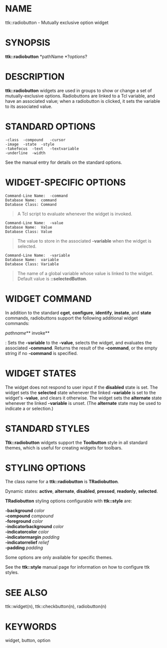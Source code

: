 # NAME

ttk::radiobutton - Mutually exclusive option widget

# SYNOPSIS

**ttk::radiobutton** *pathName *?*options*?

# DESCRIPTION

**ttk::radiobutton** widgets are used in groups to show or change a set
of mutually-exclusive options. Radiobuttons are linked to a Tcl
variable, and have an associated value; when a radiobutton is clicked,
it sets the variable to its associated value.

# STANDARD OPTIONS

    -class	-compound	-cursor
    -image	-state	-style
    -takefocus	-text	-textvariable
    -underline	-width

See the manual entry for details on the standard options.

# WIDGET-SPECIFIC OPTIONS

    Command-Line Name:	-command
    Database Name:	command
    Database Class:	Command

> A Tcl script to evaluate whenever the widget is invoked.

    Command-Line Name:	-value
    Database Name:	Value
    Database Class:	Value

> The value to store in the associated **-variable** when the widget is
> selected.

    Command-Line Name:	-variable
    Database Name:	variable
    Database Class:	Variable

> The name of a global variable whose value is linked to the widget.
> Default value is **::selectedButton**.

# WIDGET COMMAND

In addition to the standard **cget**, **configure**, **identify**,
**instate**, and **state** commands, radiobuttons support the following
additional widget commands:

*pathname*** invoke**

:   Sets the **-variable** to the **-value**, selects the widget, and
    evaluates the associated **-command**. Returns the result of the
    **-command**, or the empty string if no **-command** is specified.

# WIDGET STATES

The widget does not respond to user input if the **disabled** state is
set. The widget sets the **selected** state whenever the linked
**-variable** is set to the widget\'s **-value**, and clears it
otherwise. The widget sets the **alternate** state whenever the linked
**-variable** is unset. (The **alternate** state may be used to indicate
a or selection.)

# STANDARD STYLES

**Ttk::radiobutton** widgets support the **Toolbutton** style in all
standard themes, which is useful for creating widgets for toolbars.

# STYLING OPTIONS

The class name for a **ttk::radiobutton** is **TRadiobutton**.

Dynamic states: **active**, **alternate**, **disabled**, **pressed**,
**readonly**, **selected**.

**TRadiobutton** styling options configurable with **ttk::style** are:

**-background** *color*\
**-compound** *compound*\
**-foreground** *color*\
**-indicatorbackground** *color*\
**-indicatorcolor** *color*\
**-indicatormargin** *padding*\
**-indicatorrelief** *relief*\
**-padding** *padding*

Some options are only available for specific themes.

See the **ttk::style** manual page for information on how to configure
ttk styles.

# SEE ALSO

ttk::widget(n), ttk::checkbutton(n), radiobutton(n)

# KEYWORDS

widget, button, option
